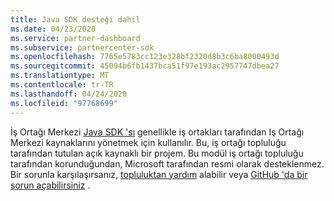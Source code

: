 ```yaml
---
title: Java SDK desteği dahil
ms.date: 04/23/2020
ms.service: partner-dashboard
ms.subservice: partnercenter-sdk
ms.openlocfilehash: 7765e5783cc123e328bf2320d8b3c6ba8000493d
ms.sourcegitcommit: 45094b6fb1437bca51f97e193ac2957747dbea27
ms.translationtype: MT
ms.contentlocale: tr-TR
ms.lasthandoff: 04/24/2020
ms.locfileid: "97768699"
---
```

İş Ortağı Merkezi [Java SDK 'sı](https://github.com/microsoft/partner-center-java) genellikle iş ortakları tarafından Iş Ortağı Merkezi kaynaklarını yönetmek için kullanılır. Bu, iş ortağı topluluğu tarafından tutulan açık kaynaklı bir projem. Bu modül iş ortağı topluluğu tarafından korunduğundan, Microsoft tarafından resmi olarak desteklenmez. Bir sorunla karşılaşırsanız, [topluluktan yardım](https://stackoverflow.com/questions/tagged/partner+center) alabilir veya [GitHub 'da bir sorun açabilirsiniz](https://github.com/microsoft/partner-center-java/issues) .
